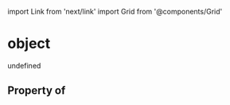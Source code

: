 import Link from 'next/link'
import Grid from '@components/Grid'

# object

undefined

## Property of



